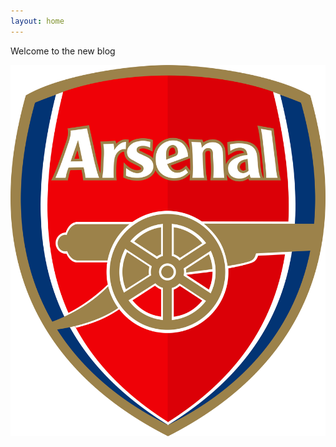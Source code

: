 ```yaml
---
layout: home
---
```


Welcome to the new blog

<img  src="images/Arsenal_logo_crest_logotype.png" alt="Arsenal logo" />
